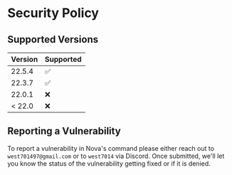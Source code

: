 # Security Policy

## Supported Versions
| Version | Supported          |
| ------- | ------------------- |
| 22.5.4   | :white_check_mark: |
| 22.3.7   | :white_check_mark: |                |
| 22.0.1   | :x:                |
| < 22.0   | :x:                |

## Reporting a Vulnerability

To report a vulnerability in Nova's command please either reach out to `west701497@gmail.com` or to `west7014` via Discord.
Once submitted, we'll let you know the status of the vulnerability getting fixed or if it is denied.
